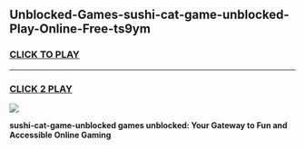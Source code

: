 
## Unblocked-Games-sushi-cat-game-unblocked-Play-Online-Free-ts9ym
<h3>
<a href="https://premium76.site?title=sushi-cat-game-unblocked&ref=26A">CLICK TO PLAY</a></h3>
<hr>

<h3>
<a href="https://premium76.site?title=sushi-cat-game-unblocked&ref=26A">CLICK 2 PLAY</a>
  
</h3>

<a href="https://premium76.site?title=sushi-cat-game-unblocked&ref=26A"><img src="https://clearcache.store/games.png"></a>


**sushi-cat-game-unblocked games unblocked: Your Gateway to Fun and Accessible Online Gaming**
